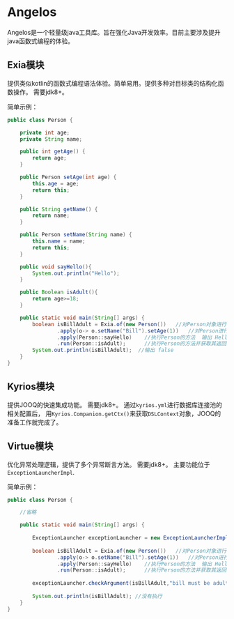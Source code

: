 # Angelos

Angelos是一个轻量级java工具库。旨在强化Java开发效率。目前主要涉及提升java函数式编程的体验。


## Exia模块

提供类似kotlin的函数式编程语法体验。简单易用。提供多种对目标类的结构化函数操作。
需要jdk8+。

简单示例：
~~~java
public class Person {

    private int age;
    private String name;

    public int getAge() {
        return age;
    }

    public Person setAge(int age) {
        this.age = age;
        return this;
    }

    public String getName() {
        return name;
    }

    public Person setName(String name) {
        this.name = name;
        return this;
    }

    public void sayHello(){
        System.out.println("Hello");
    }

    public Boolean isAdult(){
        return age>=18;
    }

    public static void main(String[] args) {
        boolean isBillAdult = Exia.of(new Person())   //对Person对象进行封装
                .apply(o-> o.setName("Bill").setAge(1))   //对Person进行初始化
                .apply(Person::sayHello)    //执行Person的方法  输出 Hello
                .run(Person::isAdult);      //执行Person的方法并获取其返回值
        System.out.println(isBillAdult);  //输出 false
    }
}                          

~~~

## Kyrios模块

提供JOOQ的快速集成功能。
需要jdk8+。
通过``kyrios.yml``进行数据库连接池的相关配置后，
用``Kyrios.Companion.getCtx()``来获取``DSLContext``对象，JOOQ的准备工作就完成了。

## Virtue模块

优化异常处理逻辑，提供了多个异常断言方法。
需要jdk8+。
主要功能位于``ExceptionLauncherImpl``.

简单示例：
~~~java
public class Person {

    //省略

    public static void main(String[] args) {
        
        ExceptionLauncher exceptionLauncher = new ExceptionLauncherImpl();//spring中你可以注入该对象，或者其他方式。
        
        boolean isBillAdult = Exia.of(new Person())   //对Person对象进行封装
                .apply(o-> o.setName("Bill").setAge(1))   //对Person进行初始化
                .apply(Person::sayHello)    //执行Person的方法  输出 Hello
                .run(Person::isAdult);      //执行Person的方法并获取其返回值
        
        exceptionLauncher.checkArgument(isBillAdult,"bill must be adult");// throw exception
        
        System.out.println(isBillAdult); //没有执行
    }
}                          

~~~
